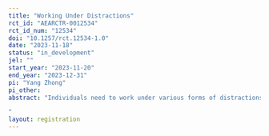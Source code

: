 ```yaml
---
title: "Working Under Distractions"
rct_id: "AEARCTR-0012534"
rct_id_num: "12534"
doi: "10.1257/rct.12534-1.0"
date: "2023-11-18"
status: "in_development"
jel: ""
start_year: "2023-11-20"
end_year: "2023-12-31"
pi: "Yang Zhong"
pi_other:
abstract: "Individuals need to work under various forms of distractions in modern educational and professional settings. Some distractions require individuals to multitask, like phone calls and some distractions do not require a response, like workplace noises. We aim to use a lab experiment to measure the effect of different types of distractions on productivity, to study heterogeneity in handling distractions, and to elicit willingness to pay to avoid being distracted.
"
layout: registration
---
```


